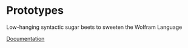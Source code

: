 # Prototypes

Low-hanging syntactic sugar beets to sweeten the Wolfram Language

[Documentation](https://github.com/arnoudbuzing/prototypes/wiki)
